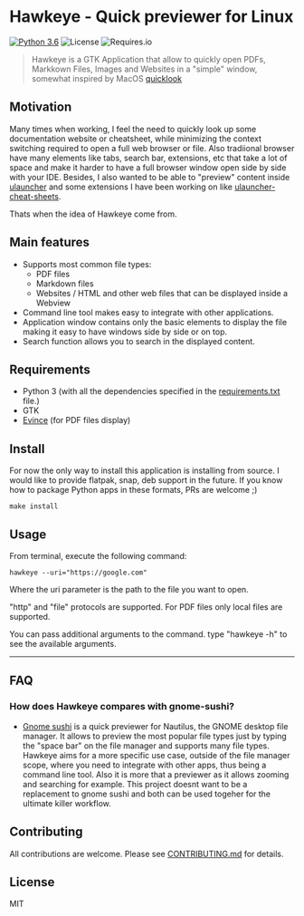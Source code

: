 # Hawkeye - Quick previewer for Linux

[![Python 3.6](https://img.shields.io/badge/python-3.6-blue.svg)](https://www.python.org/downloads/release/python-360/)
![License](https://img.shields.io/github/license/brpaz/hawkeye.svg)
![Requires.io](https://img.shields.io/requires/github/brpaz/hawkeye.svg)

> Hawkeye is a GTK Application that allow to quickly open PDFs, Markkown Files, Images and Websites in a "simple" window, somewhat inspired by MacOS [quicklook](https://support.apple.com/kb/ph25575?locale=en_US)

## Motivation

Many times when working, I feel the need to quickly look up some documentation website or cheatsheet, while minimizing the context switching required to open a full web browser or file. Also tradiional browser have many elements like tabs, search bar, extensions, etc that take a lot of space and make it harder to have a full browser window open side by side with your IDE. Besides, I also wanted to be able to "preview" content inside [ulauncher](https://ulauncher.io/) and some extensions I have been working on like [ulauncher-cheat-sheets](https://github.com/brpaz/ulauncher-cheat-sheets).

Thats when the idea of Hawkeye come from.

## Main features

* Supports most common file types:
    * PDF files
    * Markdown files
    * Websites / HTML and other web files that can be displayed inside a Webview
* Command line tool makes easy to integrate with other applications.
* Application window contains only the basic elements to display the file making it easy to have windows side by side or on top.
* Search function allows you to search in the displayed content.

## Requirements

* Python 3 (with all the dependencies specified in the [requirements.txt](requirements.txt) file.)
* GTK
* [Evince](https://wiki.gnome.org/Apps/Evince) (for PDF files display)

## Install

For now the only way to install this application is installing from source. I would like to provide flatpak, snap, deb support in the future. If you know how to package Python apps in these formats, PRs are welcome ;)

```make install```

## Usage

From terminal, execute the following command:

```hawkeye --uri="https://google.com"```

Where the uri parameter is the path to the file you want to open.

"http" and "file" protocols are supported. For PDF files only local files are supported.

You can pass additional arguments to the command. type "hawkeye -h" to see the available arguments.

---

## FAQ

### How does Hawkeye compares with gnome-sushi?

* [Gnome sushi](https://github.com/GNOME/sushi) is a quick previewer for Nautilus, the GNOME desktop file manager. It allows to preview the most popular file types just by typing the "space bar" on the file manager and supports many file types. Hawkeye aims for a more specific use case, outside of the file manager scope, where you need to integrate with other apps, thus being a command line tool. Also it is more that a previewer as it allows zooming and searching for example. This project doesnt want to be a replacement to gnome sushi and both can be used togeher for the ultimate killer workflow.


## Contributing

All contributions are welcome. Please see [CONTRIBUTING.md](CONTRIBUTING.md) for details.

## License

MIT
